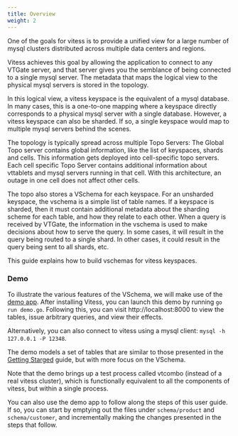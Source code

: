 ```yaml
---
title: Overview
weight: 2
---
```

One of the goals for vitess is to provide a unified view for a large number of mysql clusters distributed across multiple data centers and regions.

Vitess achieves this goal by allowing the application to connect to any VTGate server, and that server gives you the semblance of being connected to a single mysql server. The metadata that maps the logical view to the physical mysql servers is stored in the topology.

In this logical view, a vitess keyspace is the equivalent of a mysql database. In many cases, this is a one-to-one mapping where a keyspace directly corresponds to a physical mysql server with a single database. However, a vitess keyspace can also be sharded. If so, a single keyspace would map to multiple mysql servers behind the scenes.

The topology is typically spread across multiple Topo Servers: The Global Topo server contains global information, like the list of keyspaces, shards and cells. This information gets deployed into cell-specific topo servers. Each cell specific Topo Server contains additional information about vttablets and mysql servers running in that cell. With this architecture, an outage in one cell does not affect other cells.

The topo also stores a VSchema for each keyspace. For an unsharded keyspace, the vschema is a simple list of table names. If a keyspace is sharded, then it must contain additional metadata about the sharding scheme for each table, and how they relate to each other. When a query is received by VTGate, the information in the vschema is used to make decisions about how to serve the query. In some cases, it will result in the query being routed to a single shard. In other cases, it could result in the query being sent to all shards, etc.

This guide explains how to build vschemas for vitess keyspaces.

### Demo
To illustrate the various features of the VSchema, we will make use of the [demo app](https://github.com/vitessio/vitess/tree/master/examples/demo). After installing Vitess, you can launch this demo by running `go run demo.go`. Following this, you can visit http://localhost:8000 to view the tables, issue arbitrary queries, and view their effects.

Alternatively, you can also connect to vitess using a mysql client: `mysql -h 127.0.0.1 -P 12348`.

The demo models a set of tables that are similar to those presented in the [Getting Starged](../../../get-started/local) guide, but with more focus on the VSchema.

Note that the demo brings up a test process called vtcombo (instead of a real vitess cluster), which is functionally equivalent to all the components of vitess, but within a single process.

You can also use the demo app to follow along the steps of this user guide. If so, you can start by emptying out the files under `schema/product` and `schema/customer`, and incrementally making the changes presented in the steps that follow.
